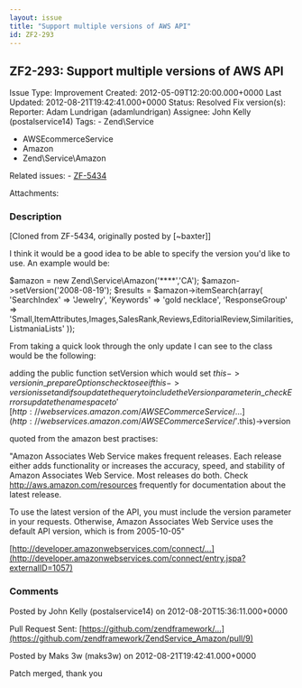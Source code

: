 ```yaml
---
layout: issue
title: "Support multiple versions of AWS API"
id: ZF2-293
---
```


ZF2-293: Support multiple versions of AWS API
---------------------------------------------

 Issue Type: Improvement Created: 2012-05-09T12:20:00.000+0000 Last Updated: 2012-08-21T19:42:41.000+0000 Status: Resolved Fix version(s): 
 Reporter:  Adam Lundrigan (adamlundrigan)  Assignee:  John Kelly (postalservice14)  Tags: - Zend\\Service
- AWSEcommerceService
- Amazon
- Zend\\Service\\Amazon
 
 Related issues: - [ZF-5434](/issues/browse/ZF-5434)
 
 Attachments: 
### Description

[Cloned from ZF-5434, originally posted by [~baxter]]

I think it would be a good idea to be able to specify the version you'd like to use. An example would be:

$amazon = new Zend\\Service\\Amazon('\*\*\*\*','CA'); $amazon->setVersion('2008-08-19'); $results = $amazon->itemSearch(array( 'SearchIndex' => 'Jewelry', 'Keywords' => 'gold necklace', 'ResponseGroup' => 'Small,ItemAttributes,Images,SalesRank,Reviews,EditorialReview,Similarities,ListmaniaLists' ));

From taking a quick look through the only update I can see to the class would be the following:

adding the public function setVersion which would set $this->version in \_prepareOptions check to see if this->version is set and if so update the query to include the Version parameter in \_checkErrors update the namespace to '[http://webservices.amazon.com/AWSECommerceService/…](http://webservices.amazon.com/AWSECommerceService/'.$this)->version

quoted from the amazon best practises:

"Amazon Associates Web Service makes frequent releases. Each release either adds functionality or increases the accuracy, speed, and stability of Amazon Associates Web Service. Most releases do both. Check <http://aws.amazon.com/resources> frequently for documentation about the latest release.

To use the latest version of the API, you must include the version parameter in your requests. Otherwise, Amazon Associates Web Service uses the default API version, which is from 2005-10-05"

[http://developer.amazonwebservices.com/connect/…](http://developer.amazonwebservices.com/connect/entry.jspa?externalID=1057)

 

 

### Comments

Posted by John Kelly (postalservice14) on 2012-08-20T15:36:11.000+0000

Pull Request Sent: [https://github.com/zendframework/…](https://github.com/zendframework/ZendService_Amazon/pull/9)

 

 

Posted by Maks 3w (maks3w) on 2012-08-21T19:42:41.000+0000

Patch merged, thank you

 

 
